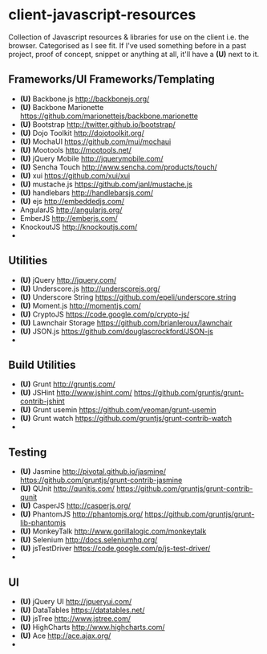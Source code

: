 client-javascript-resources
===========================

Collection of Javascript resources &amp; libraries for use on the client i.e. the browser. Categorised as I see fit.
If I've used something before in a past project, proof of concept, snippet or anything at all, it'll have a __(U)__ next to it.

Frameworks/UI Frameworks/Templating
----------
* __(U)__ Backbone.js http://backbonejs.org/
* __(U)__ Backbone Marionette https://github.com/marionettejs/backbone.marionette
* __(U)__ Bootstrap http://twitter.github.io/bootstrap/
* __(U)__ Dojo Toolkit http://dojotoolkit.org/
* __(U)__ MochaUI https://github.com/mui/mochaui
* __(U)__ Mootools http://mootools.net/
* __(U)__ jQuery Mobile http://jquerymobile.com/
* __(U)__ Sencha Touch http://www.sencha.com/products/touch/
* __(U)__ xui https://github.com/xui/xui
* __(U)__ mustache.js https://github.com/janl/mustache.js
* __(U)__ handlebars http://handlebarsjs.com/
* __(U)__ ejs http://embeddedjs.com/
* AngularJS http://angularjs.org/
* EmberJS http://emberjs.com/
* KnockoutJS http://knockoutjs.com/
* 


Utilities
--------
* __(U)__ jQuery http://jquery.com/
* __(U)__ Underscore.js http://underscorejs.org/
* __(U)__ Underscore String https://github.com/epeli/underscore.string
* __(U)__ Moment.js http://momentjs.com/
* __(U)__ CryptoJS https://code.google.com/p/crypto-js/
* __(U)__ Lawnchair Storage https://github.com/brianleroux/lawnchair
* __(U)__ JSON.js https://github.com/douglascrockford/JSON-js
* 

Build Utilities
---------
* __(U)__ Grunt http://gruntjs.com/
* __(U)__ JSHint http://www.jshint.com/ https://github.com/gruntjs/grunt-contrib-jshint
* __(U)__ Grunt usemin https://github.com/yeoman/grunt-usemin
* __(U)__ Grunt watch https://github.com/gruntjs/grunt-contrib-watch
* 

Testing
-------
* __(U)__ Jasmine http://pivotal.github.io/jasmine/ https://github.com/gruntjs/grunt-contrib-jasmine
* __(U)__ QUnit http://qunitjs.com/ https://github.com/gruntjs/grunt-contrib-qunit
* __(U)__ CasperJS http://casperjs.org/
* __(U)__ PhantomJS http://phantomjs.org/ https://github.com/gruntjs/grunt-lib-phantomjs
* __(U)__ MonkeyTalk http://www.gorillalogic.com/monkeytalk
* __(U)__ Selenium http://docs.seleniumhq.org/
* __(U)__ jsTestDriver https://code.google.com/p/js-test-driver/
* 

UI
------
* __(U)__ jQuery UI http://jqueryui.com/
* __(U)__ DataTables https://datatables.net/
* __(U)__ jsTree http://www.jstree.com/
* __(U)__ HighCharts http://www.highcharts.com/
* __(U)__ Ace http://ace.ajax.org/
* 
